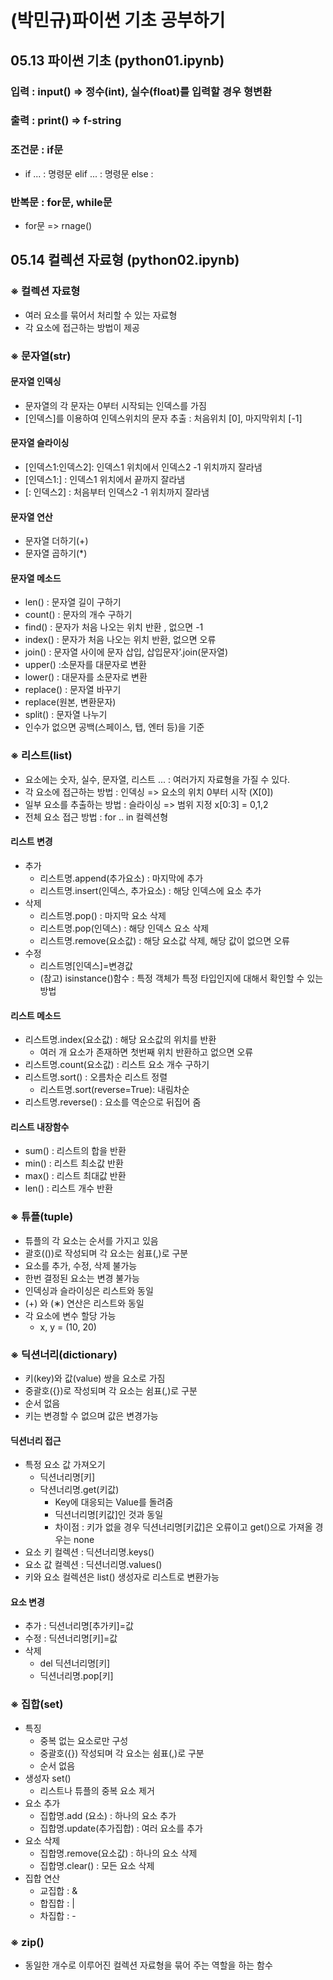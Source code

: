 # (박민규)파이썬 기초 공부하기
## 05.13 파이썬 기초 (python01.ipynb)
### 입력 : input() => 정수(int), 실수(float)를 입력할 경우 형변환
### 출력 : print() => f-string
### 조건문 : if문
  * if ... : 명령문 elif ... : 명령문 else :
### 반복문 : for문, while문 
  * for문 => rnage()
## 05.14 컬렉션 자료형 (python02.ipynb)
### ※ 컬렉션 자료형
  * 여러 요소를 묶어서 처리할 수 있는 자료형 
  * 각 요소에 접근하는 방법이 제공
### ※ 문자열(str)
#### 문자열 인덱싱
  * 문자열의 각 문자는 0부터 시작되는 인덱스를 가짐
  * [인덱스]를 이용하여 인덱스위치의 문자 추출 : 처음위치 [0], 마지막위치 [-1]
#### 문자열 슬라이싱
  * [인덱스1:인덱스2]: 인덱스1 위치에서 인덱스2 -1 위치까지 잘라냄
  * [인덱스1:] : 인덱스1 위치에서 끝까지 잘라냄
  * [: 인덱스2] : 처음부터 인덱스2 -1 위치까지 잘라냄
#### 문자열 연산
  * 문자열 더하기(+)
  * 문자열 곱하기(*)
#### 문자열 메소드
  * len() : 문자열 길이 구하기
  * count() : 문자의 개수 구하기
  * find() : 문자가 처음 나오는 위치 반환 , 없으면 -1
  * index() : 문자가 처음 나오는 위치 반환, 없으면 오류
  * join() : 문자열 사이에 문자 삽입, 삽입문자’.join(문자열)
  * upper() :소문자를 대문자로 변환
  * lower() : 대문자를 소문자로 변환
  * replace() : 문자열 바꾸기
  * replace(원본, 변환문자)
  * split() : 문자열 나누기
  * 인수가 없으면 공백(스페이스, 탭, 엔터 등)을 기준
### ※ 리스트(list)
  * 요소에는 숫자, 실수, 문자열, 리스트 ... : 여러가지 자료형을 가질 수 있다.
  * 각 요소에 접근하는 방법 : 인덱싱 => 요소의 위치 0부터 시작 (X[0])
  * 일부 요소를 추출하는 방법 : 슬라이싱 => 범위 지정 x[0:3] = 0,1,2
  * 전체 요소 접근 방법 : for .. in 컬렉션형
#### 리스트 변경
  * 추가 
    * 리스트명.append(추가요소) : 마지막에 추가
    * 리스트명.insert(인덱스, 추가요소) : 해당 인덱스에 요소 추가
  * 삭제
    * 리스트명.pop() : 마지막 요소 삭제
    * 리스트명.pop(인덱스) : 해당 인덱스 요소 삭제
    * 리스트명.remove(요소값) : 해당 요소값 삭제, 해당 값이 없으면 오류
  * 수정
    * 리스트명[인덱스]=변경값
    * (참고) isinstance()함수 : 특정 객체가 특정 타입인지에 대해서 확인할 수 있는 방법
#### 리스트 메소드
  * 리스트명.index(요소값) : 해당 요소값의 위치를 반환
     * 여러 개 요소가 존재하면 첫번째 위치 반환하고 없으면 오류
  * 리스트명.count(요소값) : 리스트 요소 개수 구하기
  * 리스트명.sort() : 오름차순 리스트 정렬
    * 리스트명.sort(reverse=True): 내림차순
  * 리스트명.reverse() : 요소를 역순으로 뒤집어 줌
#### 리스트 내장함수
  * sum() : 리스트의 합을 반환
  * min() : 리스트 최소값 반환
  * max() : 리스트 최대값 반환
  * len() : 리스트 개수 반환
### ※ 튜플(tuple)
  * 튜플의 각 요소는 순서를 가지고 있음
  * 괄호(())로 작성되며 각 요소는 쉼표(,)로 구분
  * 요소를 추가, 수정, 삭제 불가능
  * 한번 결정된 요소는 변경 불가능
  * 인덱싱과 슬라이싱은 리스트와 동일
  * (+) 와  (∗) 연산은 리스트와 동일
  * 각 요소에 변수 할당 가능
    * x, y = (10, 20)
### ※ 딕션너리(dictionary)
  * 키(key)와 값(value) 쌍을 요소로 가짐
  * 중괄호({})로 작성되며 각 요소는 쉼표(,)로 구분
  * 순서 없음
  * 키는 변경할 수 없으며 값은 변경가능
#### 딕션너리 접근
  * 특정 요소 값 가져오기
    * 딕션너리명[키]
    * 닥션너리명.get(키값)
      * Key에 대응되는 Value를 돌려줌
      * 딕션너리명[키값]인 것과 동일
      * 차이점 : 키가 없을 경우 딕션너리명[키값]은 오류이고 get()으로 가져올 경우는 none
  * 요소 키 컬렉션 : 딕션너리명.keys()
  * 요소 값 컬렉션 : 딕션너리명.values()
  * 키와 요소 컬렉션은 list() 생성자로 리스트로 변환가능
#### 요소 변경
  * 추가 : 딕션너리명[추가키]=값
  * 수정 : 딕션너리명[키]=값
  * 삭제
    * del 딕션너리명[키]
    * 딕션너리명.pop[키]
### ※ 집합(set)
  * 특징
    * 중복 없는 요소로만 구성
    * 중괄호({}) 작성되며 각 요소는 쉼표(,)로 구분
    * 순서 없음
  * 생성자 set()
    * 리스트나 튜플의 중복 요소 제거
  * 요소 추가
    * 집합명.add (요소) : 하나의 요소 추가
    * 집합명.update(추가집합) : 여러 요소를 추가
  * 요소 삭제
    * 집합명.remove(요소값) : 하나의 요소 삭제
    * 집합명.clear() : 모든 요소 삭제
  * 집합 연산
    * 교집합 : &
    * 합집합 : |
    * 차집합 : -
### ※ zip()
  * 동일한 개수로 이루어진 컬렉션 자료형을 묶어 주는 역할을 하는 함수
